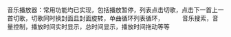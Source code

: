 音乐播放器：常用功能均已实现，包括播放暂停，列表点击切歌，点击下一首上一首切歌，切歌同时换封面且封面旋转，单曲循环列表循环，
           音乐搜索，音量控制，播放时间实时显示，总时间显示，播放时间拖动等等
